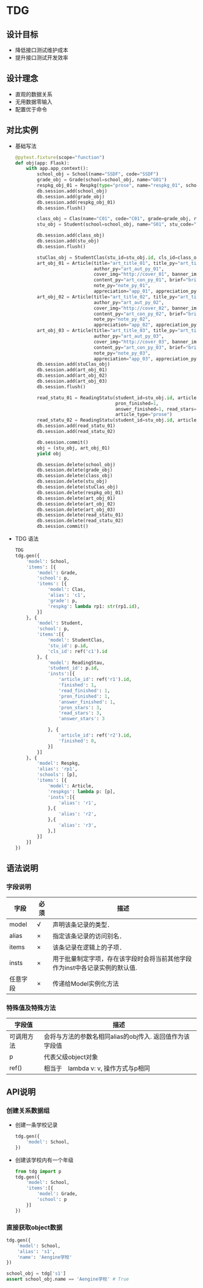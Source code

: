 # TDG

## 设计目标

- 降低接口测试维护成本
- 提升接口测试开发效率

## 设计理念

- 直观的数据关系
- 无用数据零输入
- 配置优于命令

## 对比实例

- 基础写法

  ```python
  @pytest.fixture(scope="function")
  def obj(app: Flask):
      with app.app_context():
          school_obj = School(name="SSDF", code="SSDF")
          grade_obj = Grade(school=school_obj, name="G01")
          respkg_obj_01 = Respkg(type="prose", name="respkg_01", schools=[school_obj])
          db.session.add(school_obj)
          db.session.add(grade_obj)
          db.session.add(respkg_obj_01)
          db.session.flush()
  
          class_obj = Clas(name="C01", code="C01", grade=grade_obj, respkgs=str(respkg_obj_01.id), teacher_id=1)
          stu_obj = Student(school=school_obj, name="S01", stu_code="S01", gender=0, avatar="https://avatar")
  
          db.session.add(class_obj)
          db.session.add(stu_obj)
          db.session.flush()
  
          stuClas_obj = StudentClas(stu_id=stu_obj.id, cls_id=class_obj.id, finish_reason='')
          art_obj_01 = Article(title="art_title_01", title_py="art_title_py_01", author="art_aut_01",
                               author_py="art_aut_py_01",
                               cover_img="http://cover_01", banner_img="http://banner_01", content="art_con_01",
                               content_py="art_con_py_01", brief="brief_01", brief_py="brief_py_01", note="note_01",
                               note_py="note_py_01",
                               appreciation="app_01", appreciation_py="app_py_01", type="prose", respkgs=[respkg_obj_01])
          art_obj_02 = Article(title="art_title_02", title_py="art_title_py_02", author="art_aut_02",
                               author_py="art_aut_py_02",
                               cover_img="http://cover_02", banner_img="http://banner_02", content="art_con_02",
                               content_py="art_con_py_02", brief="brief_02", brief_py="brief_py_02", note="note_02",
                               note_py="note_py_02",
                               appreciation="app_02", appreciation_py="app_py_02", type="prose", respkgs=[respkg_obj_01])
          art_obj_03 = Article(title="art_title_03", title_py="art_title_py_03", author="art_aut_03",
                               author_py="art_aut_py_03",
                               cover_img="http://cover_03", banner_img="http://banner_03", content="art_con_03",
                               content_py="art_con_py_03", brief="brief_03", brief_py="brief_py_03", note="note_03",
                               note_py="note_py_03",
                               appreciation="app_03", appreciation_py="app_py_03", type="prose", respkgs=[respkg_obj_01])
          db.session.add(stuClas_obj)
          db.session.add(art_obj_01)
          db.session.add(art_obj_02)
          db.session.add(art_obj_03)
          db.session.flush()
  
          read_statu_01 = ReadingStatu(student_id=stu_obj.id, article_id=art_obj_01.id, finished=1, read_finished=1,
                                       pron_finished=1,
                                       answer_finished=1, read_stars=1, pron_stars=2, answer_stars=3, stars=6,
                                       article_type="prose")
          read_statu_02 = ReadingStatu(student_id=stu_obj.id, article_id=art_obj_02.id, finished=0, article_type="prose")
          db.session.add(read_statu_01)
          db.session.add(read_statu_02)
  
          db.session.commit()
          obj = (stu_obj, art_obj_01)
          yield obj
  
          db.session.delete(school_obj)
          db.session.delete(grade_obj)
          db.session.delete(class_obj)
          db.session.delete(stu_obj)
          db.session.delete(stuClas_obj)
          db.session.delete(respkg_obj_01)
          db.session.delete(art_obj_01)
          db.session.delete(art_obj_02)
          db.session.delete(art_obj_03)
          db.session.delete(read_statu_01)
          db.session.delete(read_statu_02)
          db.session.commit()
  ```

- TDG 语法

  ```python
  TDG
  tdg.gen({
      'model': School,
      'items': [{
          'model': Grade,
          'school': p,
          'items': [{
              'model': Clas,
              'alias': 'c1',
              'grade': p,
              'respkg': lambda rp1: str(rp1.id),
          }]
      }, {
          'model': Student,
          'school': p,
          'items':[{
              'model': StudentClas,
              'stu_id': p.id,
              'cls_id': ref('c1').id
          }, {
              'model': ReadingStau,
              'student_id': p.id,
              'insts':[{
                  'article_id': ref('r1').id,
                  'finished': 1,
                  'read_finished': 1,
                  'pron_finished': 1,
                  'answer_finished': 1,
                  'pron_stars': 3,
                  'read_stars': 3,
                  'answer_stars': 3
  
              }, {
                  'article_id': ref('r2').id,
                  'finished': 0,
              }]
          }]
      }, {
          'model': Respkg,
          'alias': 'rp1',
          'schools': [p],
          'items': [{
              'model': Article,
              'respkgs': lambda p: [p],
              'insts':[{
                  'alias': 'r1',
              },{
                  'alias': 'r2',
              },{
                  'alias': 'r3',
              },]
          }]
      }]
  })
  
  ```

## 语法说明

### 字段说明

| 字段     | 必须 | 描述                                                         |
| -------- | ---- | ------------------------------------------------------------ |
| model    | √    | 声明该条记录的类型．                                         |
| alias    | ×    | 指定该条记录的访问别名．                                     |
| items    | ×    | 该条记录在逻辑上的子项．                                     |
| insts    | ×    | 用于批量制定字项，存在该字段时会将当前其他字段作为inst中各记录实例的默认值. |
| 任意字段 | ×    | 传递给Model实例化方法                                        |

### 特殊值及特殊方法

| 字段值     | 描述                                                     |
| ---------- | -------------------------------------------------------- |
| 可调用方法 | 会将与方法的参数名相同alias的obj传入. 返回值作为该字段值 |
| p          | 代表父级object对象                                       |
| ref()      | 相当于　lambda v: v, 操作方式与p相同                     |

## API说明

### 创建关系数据组

- 创建一条学校记录

    ```python
    tdg.gen({
        'model': School,
    })
    ```

- 创建该学校内有一个年级

  ```python
  from tdg import p
  tdg.gen({
      'model': School,
      'items':[{
          'model': Grade,
          'school': p
      }]
  })
  ```

### 直接获取object数据

```python
tdg.gen({
    'model': School,
    'alias': 's1',
    'name': 'Aengine学校'
})

school_obj = tdg['s1']
assert school_obj.name == 'Aengine学校' # True
```

